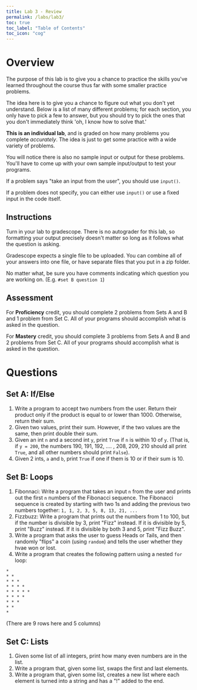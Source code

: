 ```yaml
---
title: Lab 3 - Review
permalink: /labs/lab3/
toc: true
toc_label: "Table of Contents"
toc_icon: "cog"
---
```


# Overview

The purpose of this lab is to give you a chance to practice the skills you've learned throughout the course thus far with some smaller practice problems. 

The idea here is to give you a chance to figure out what you don't yet understand. Below is a list of many different problems; for each section, you only have to pick a few to answer, but you should try to pick the ones that you don't immediately think 'oh, I know how to solve that.'

**This is an individual lab**, and is graded on how many problems you complete _accurately_. The idea is just to get some practice with a wide variety of problems. 

You will notice there is also no sample input or output for these problems. You'll have to come up with your own sample input/output to test your programs. 

If a problem says "take an input from the user", you should use `input()`. 

If a problem does not specify, you can either use `input()` or use a fixed input in the code itself.

## Instructions

Turn in your lab to gradescope. There is no autograder for this lab, so formatting your output precisely doesn't matter so long as it follows what the question is asking. 

Gradescope expects a single file to be uploaded. You can combine all of your answers into one file, or have separate files that you put in a zip folder. 

No matter what, be sure you have comments indicating which question you are working on. (E.g. `#set B question 1`)

## Assessment

For **Proficiency** credit, you should complete 2 problems from Sets A and B and 1 problem from Set C. All of your programs should accomplish what is asked in the question.

For **Mastery** credit, you should complete 3 problems from Sets A and B and 2 problems from Set C. All of your programs should accomplish what is asked in the question.

# Questions

## Set A: If/Else

1. Write a program to accept two numbers from the user. Return their product only if the product is equal to or lower than 1000. Otherwise, return their sum.
2. Given two values, print their sum. However, if the two values are the same, then print double their sum.
3. Given an int `n` and a second int `y`, print `True` if `n` is within 10 of `y`. (That is, if `y = 200`, the numbers 190, 191, 192, .... , 208, 209, 210 should all print `True`, and all other numbers should print `False`). 
4. Given 2 ints, `a` and `b`, print `True` if one if them is 10 or if their sum is 10.

## Set B: Loops

1. Fibonnaci: Write a program that takes an input `n` from the user and prints out the first `n` numbers of the Fibonacci sequence. The Fibonacci sequence is created by starting with two 1s and adding the previous two numbers together: `1, 1, 2, 3, 5, 8, 13, 21, ...`
2. Fizzbuzz: Write a program that prints out the numbers from 1 to 100, but if the number is divisible by 3, print "Fizz" instead. If it is divisible by 5, print "Buzz" instead. If it is divisible by both 3 and 5, print "Fizz Buzz".
3. Write a program that asks the user to guess Heads or Tails, and then randomly "flips" a coin (using `random`) and tells the user whether they hvae won or lost. 
4. Write a program that creates the following pattern using a nested `for` loop:

```
* 
* * 
* * * 
* * * * 
* * * * * 
* * * * 
* * * 
* * 
*
```

(There are 9 rows here and 5 columns)

## Set C: Lists 

1. Given some list of all integers, print how many even numbers are in the list.
2. Write a program that, given some list, swaps the first and last elements. 
3. Write a program that, given some list, creates a new list where each element is turned into a string and has a "!" added to the end.